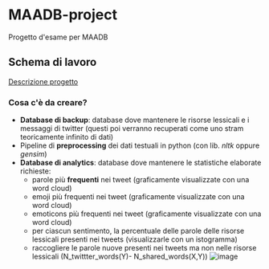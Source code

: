 # MAADB-project
Progetto d'esame per MAADB
## Schema di lavoro
[Descrizione progetto](https://docs.google.com/document/d/1i3TSJpyr4vw-edKBX1XNuy52f8_Sem0aPWmo6fBpuBs/edit?ts=57308c63#heading=h.oublcismo327)
### Cosa c'è da creare?
- **Database di backup**: database dove mantenere le risorse lessicali e i messaggi di twitter (questi poi verranno recuperati come uno stram teoricamente infinito di dati)
- Pipeline di **preprocessing** dei dati testuali in python (con lib. *nltk* oppure *gensim*)
- **Database di analytics**: database dove mantenere le statistiche elaborate richieste:
  - parole più **frequenti** nei tweet (graficamente visualizzate con una word cloud)
  - emoji più frequenti nei tweet (graficamente visualizzate con una word cloud)
  - emoticons più frequenti nei tweet (graficamente visualizzate con una word cloud)
  - per ciascun sentimento, la percentuale delle parole delle risorse lessicali presenti nei tweets (visualizzarle con un istogramma)
  - raccogliere le parole nuove presenti nei tweets ma non nelle risorse lessicali (N_twittter_words(Y)- N_shared_words(X,Y))
![image](https://user-images.githubusercontent.com/43850400/118098215-ea947000-b3d3-11eb-9a94-4d41571c25f8.png)
